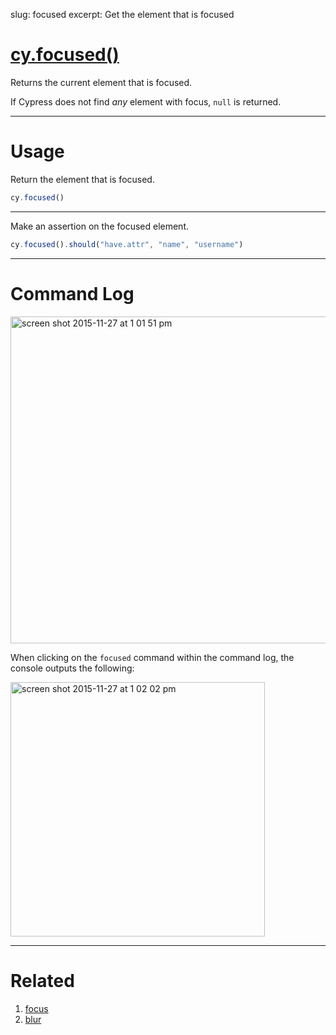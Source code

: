 slug: focused
excerpt: Get the element that is focused

# [cy.focused()](#usage)

Returns the current element that is focused.

If Cypress does not find *any* element with focus, `null` is returned.

***

# Usage

Return the element that is focused.

```javascript
cy.focused()
```

***

Make an assertion on the focused element.

```javascript
cy.focused().should("have.attr", "name", "username")
```

***

# Command Log

<img width="523" alt="screen shot 2015-11-27 at 1 01 51 pm" src="https://cloud.githubusercontent.com/assets/1271364/11446780/f71fb350-9509-11e5-963a-a6940fbc63b6.png">

When clicking on the `focused` command within the command log, the console outputs the following:

<img width="407" alt="screen shot 2015-11-27 at 1 02 02 pm" src="https://cloud.githubusercontent.com/assets/1271364/11446771/d104a6d0-9509-11e5-9464-2e397cb1eb24.png">

***

# Related
1. [focus](http://on.cypress.io/api/focus)
2. [blur](http://on.cypress.io/api/blur)